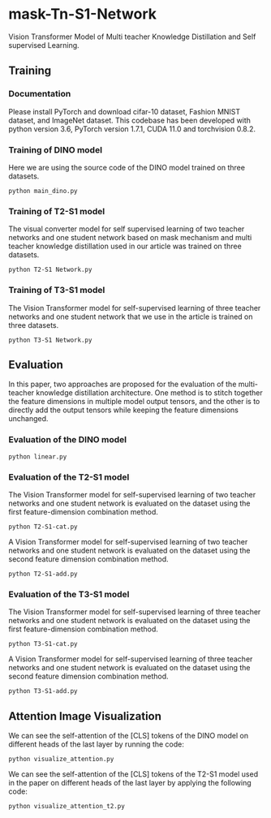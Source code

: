 # mask-Tn-S1-Network
Vision Transformer Model of Multi teacher Knowledge Distillation and Self supervised Learning.
## Training
### Documentation
Please install PyTorch and download cifar-10 dataset, Fashion MNIST dataset, and ImageNet dataset. This codebase has been developed with python version 3.6, PyTorch version 1.7.1, CUDA 11.0 and torchvision 0.8.2. 
### Training of DINO model
Here we are using the source code of the DINO model trained on three datasets.
```
python main_dino.py
```
### Training of T2-S1 model
The visual converter model for self supervised learning of two teacher networks and one student network based on mask mechanism and multi teacher knowledge distillation used in our article was trained on three datasets.
```
python T2-S1 Network.py
```
### Training of T3-S1 model
The Vision Transformer model for self-supervised learning of three teacher networks and one student network that we use in the article is trained on three datasets.
```
python T3-S1 Network.py
```
## Evaluation
In this paper, two approaches are proposed for the evaluation of the multi-teacher knowledge distillation architecture. One method is to stitch together the feature dimensions in multiple model output tensors, and the other is to directly add the output tensors while keeping the feature dimensions unchanged.
### Evaluation of the DINO model
```
python linear.py
```
### Evaluation of the T2-S1 model
The Vision Transformer model for self-supervised learning of two teacher networks and one student network is evaluated on the dataset using the first feature-dimension combination method.
```
python T2-S1-cat.py
```
A Vision Transformer model for self-supervised learning of two teacher networks and one student network is evaluated on the dataset using the second feature dimension combination method.
```
python T2-S1-add.py
```
### Evaluation of the T3-S1 model
The Vision Transformer model for self-supervised learning of three teacher networks and one student network is evaluated on the dataset using the first feature-dimension combination method.
```
python T3-S1-cat.py
```
A Vision Transformer model for self-supervised learning of three teacher networks and one student network is evaluated on the dataset using the second feature dimension combination method.
```
python T3-S1-add.py
```
## Attention Image Visualization
We can see the self-attention of the [CLS] tokens of the DINO model on different heads of the last layer by running the code:
```
python visualize_attention.py
```
We can see the self-attention of the [CLS] tokens of the T2-S1 model used in the paper on different heads of the last layer by applying the following code:
```
python visualize_attention_t2.py
```

